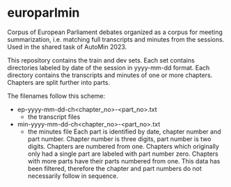 # europarlmin
Corpus of European Parliament debates organized as a corpus for meeting summarization, i.e. matching full transcripts and minutes from the sessions. Used in the shared task of AutoMin 2023.

This repository contains the train and dev sets. Each set contains directories labeled by date of the session in yyyy-mm-dd format. Each directory contains the transcripts and minutes of one or more chapters. Chapters are split further into parts.

The filenames follow this scheme:
- ep-yyyy-mm-dd-ch\<chapter_no\>-\<part_no\>.txt
  - the transcript files
- min-yyyy-mm-dd-ch\<chapter_no\>-\<part_no\>.txt
  - the minutes file
Each part is identified by date, chapter number and part number. Chapter number is three digits, part number is two digits. Chapters are numbered from one. Chapters which originally only had a single part are labeled with part number zero. Chapters with more parts have their parts numbered from one. This data has been filtered, therefore the chapter and part numbers do not necessarily follow in sequence.
